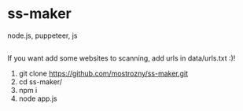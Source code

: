# ss-maker
node.js, puppeteer, js

##
If you want add some websites to scanning, add urls in data/urls.txt :)!

1. git clone https://github.com/mostrozny/ss-maker.git
2. cd ss-maker/
3. npm i
4. node app.js

